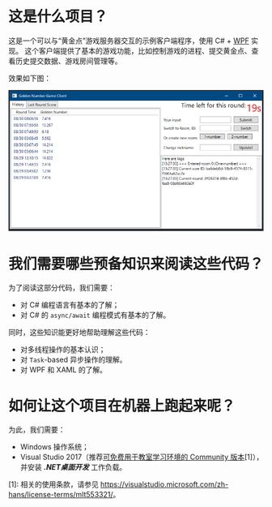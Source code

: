 # 这是什么项目？
这是一个可以与“黄金点”游戏服务器交互的示例客户端程序，使用 C# + [WPF](https://docs.microsoft.com/en-us/dotnet/framework/wpf/) 实现。
这个客户端提供了基本的游戏功能，比如控制游戏的进程、提交黄金点、查看历史提交数据、游戏房间管理等。

效果如下图：

![Sample image](./sample.PNG)

# 我们需要哪些预备知识来阅读这些代码？
为了阅读这部分代码，我们需要：
- 对 C# 编程语言有基本的了解；
- 对 C# 的 `async/await` 编程模式有基本的了解。

同时，这些知识能更好地帮助理解这些代码：
- 对多线程操作的基本认识；
- 对 `Task`-based 异步操作的理解。
- 对 WPF 和 XAML 的了解。

# 如何让这个项目在机器上跑起来呢？
为此，我们需要：
- Windows 操作系统；
- Visual Studio 2017（推荐[可免费用于教室学习环境的 Community 版本](https://visualstudio.microsoft.com/zh-hans/vs/community/)[1]），并安装 ***.NET桌面开发*** 工作负载。

[1]: 相关的使用条款，请参见 <https://visualstudio.microsoft.com/zh-hans/license-terms/mlt553321/>。
